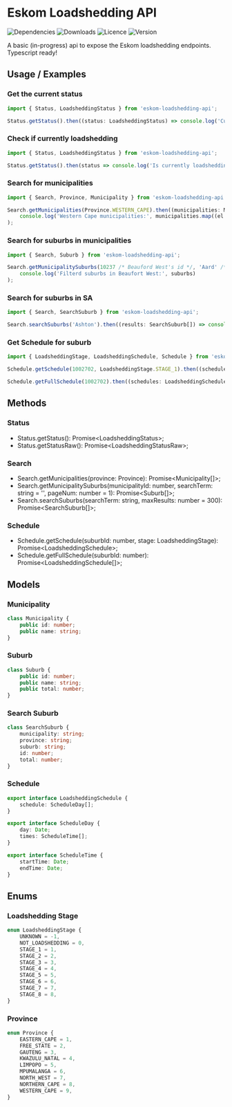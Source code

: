# Eskom Loadshedding API

![Dependencies](https://img.shields.io/david/polarizedions/eskom-loadshedding-api?style=for-the-badge)
![Downloads](https://img.shields.io/npm/dm/eskom-loadshedding-api?style=for-the-badge&color=informational)
![Licence](https://img.shields.io/npm/l/eskom-loadshedding-api?style=for-the-badge&color=red)
![Version](https://img.shields.io/npm/v/eskom-loadshedding-api?style=for-the-badge)

A basic (in-progress) api to expose the Eskom loadshedding endpoints. Typescript ready!

## Usage / Examples

### Get the current status

```ts
import { Status, LoadsheddingStatus } from 'eskom-loadshedding-api';

Status.getStatus().then((status: LoadsheddingStatus) => console.log('Current status: ', status));
```

### Check if currently loadshedding

```ts
import { Status, LoadsheddingStatus } from 'eskom-loadshedding-api';

Status.getStatus().then(status => console.log('Is currently loadshedding?', status !== LoadsheddingStatus.NOT_LOADSHEDDING));
```

### Search for municipalities

```ts
import { Search, Province, Municipality } from 'eskom-loadshedding-api';

Search.getMunicipalities(Province.WESTERN_CAPE).then((municipalities: Municipality[]) =>
    console.log('Western Cape municipalities:', municipalities.map((el: Municipality) => el.name))
);
```

### Search for suburbs in municipalities

```ts
import { Search, Suburb } from 'eskom-loadshedding-api';

Search.getMunicipalitySuburbs(10237 /* Beauford West's id */, 'Aard' /* Search term */).then((suburbs: Suburb[]) =>
    console.log('Filterd suburbs in Beaufort West:', suburbs)
);
```

### Search for suburbs in SA

```ts
import { Search, SearchSuburb } from 'eskom-loadshedding-api';

Search.searchSuburbs('Ashton').then((results: SearchSuburb[]) => console.log('Searching for "Ashton":', results));
```

### Get Schedule for suburb

```ts
import { LoadsheddingStage, LoadsheddingSchedule, Schedule } from 'eskom-loadshedding-api';

Schedule.getSchedule(1002702, LoadsheddingStage.STAGE_1).then((schedule: LoadsheddingSchedule) => console.log(JSON.stringify(schedule, null, 4)));

Schedule.getFullSchedule(1002702).then((schedules: LoadsheddingSchedule[]) => console.log(JSON.stringify(schedules, null, 4)));
```

## Methods

### Status

-   Status.getStatus(): Promise\<LoadsheddingStatus>;
-   Status.getStatusRaw(): Promise\<LoadsheddingStatusRaw>;

### Search

-   Search.getMunicipalities(province: Province): Promise\<Municipality[]>;
-   Search.getMunicipalitySuburbs(municipalityId: number, searchTerm: string = '', pageNum: number = 1): Promise\<Suburb[]>;
-   Search.searchSuburbs(searchTerm: string, maxResults: number = 300): Promise\<SearchSuburb[]>;

### Schedule

-   Schedule.getSchedule(suburbId: number, stage: LoadsheddingStage): Promise\<LoadsheddingSchedule>;
-   Schedule.getFullSchedule(suburbId: number): Promise\<LoadsheddingSchedule[]>;

## Models

### Municipality

```ts
class Municipality {
    public id: number;
    public name: string;
}
```

### Suburb

```ts
class Suburb {
    public id: number;
    public name: string;
    public total: number;
}
```

### Search Suburb

```ts
class SearchSuburb {
    municipality: string;
    province: string;
    suburb: string;
    id: number;
    total: number;
}
```

### Schedule

```ts
export interface LoadsheddingSchedule {
    schedule: ScheduleDay[];
}

export interface ScheduleDay {
    day: Date;
    times: ScheduleTime[];
}

export interface ScheduleTime {
    startTime: Date;
    endTime: Date;
}
```

## Enums

### Loadshedding Stage

```ts
enum LoadsheddingStage {
    UNKNOWN = -1,
    NOT_LOADSHEDDING = 0,
    STAGE_1 = 1,
    STAGE_2 = 2,
    STAGE_3 = 3,
    STAGE_4 = 4,
    STAGE_5 = 5,
    STAGE_6 = 6,
    STAGE_7 = 7,
    STAGE_8 = 8,
}
```

### Province

```ts
enum Province {
    EASTERN_CAPE = 1,
    FREE_STATE = 2,
    GAUTENG = 3,
    KWAZULU_NATAL = 4,
    LIMPOPO = 5,
    MPUMALANGA = 6,
    NORTH_WEST = 7,
    NORTHERN_CAPE = 8,
    WESTERN_CAPE = 9,
}
```
